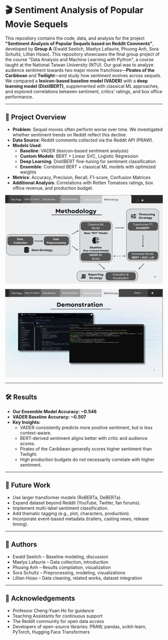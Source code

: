 # 🎬 Sentiment Analysis of Popular Movie Sequels

This repository contains the code, data, and analysis for the project **"Sentiment Analysis of Popular Sequels based on Reddit Comments"**, developed by **Group A** (Ewald Seelich, Maelys Lafaurie, Phuong Anh, Sora Schultz, Lillian Hsiao).
This repository showcases the final group project of the course "Data Analysis and Machine Learning with Python", a course taught at the National Taiwan University (NTU).
Our goal was to analyze audience sentiment towards two major movie franchises—**Pirates of the Caribbean** and **Twilight**—and study how sentiment evolves across sequels. We compared a **lexicon-based baseline model (VADER)** with a **deep learning model (DistilBERT)**, supplemented with classical ML approaches, and explored correlations between sentiment, critics’ ratings, and box office performance.

---

## 📖 Project Overview

- **Problem**: Sequel movies often perform worse over time. We investigated whether sentiment trends on Reddit reflect this decline.  
- **Data Source**: Reddit comments collected via the Reddit API (PRAW).  
- **Models Used**:  
  - **Baseline**: VADER (lexicon-based sentiment analysis)  
  - **Custom Models**: BERT + Linear SVC, Logistic Regression  
  - **Deep Learning**: DistilBERT fine-tuning for sentiment classification  
  - **Ensemble**: Combined BERT + classical ML models with optimized weights  
- **Metrics**: Accuracy, Precision, Recall, F1-score, Confusion Matrices  
- **Additional Analysis**: Correlations with Rotten Tomatoes ratings, box office revenue, and production budget.  

![Project Methodology](Archive/Group%20Presentation_Methodology.png)

![Project Demo](Archive/Group%20Presentation_Demo.png)

---

## 🛠️ Results

- **Our Ensemble Model Accuracy: ~0.546**
- **VADER Baseline Accuracy: ~0.507**
- **Key Insights:**
  - VADER consistently predicts more positive sentiment, but is less context-aware.
  - BERT-derived sentiment aligns better with critic and audience scores.
  - Pirates of the Caribbean generally scores higher sentiment than Twilight.
  - High production budgets do not necessarily correlate with higher sentiment.
 
---

 ## 🔮 Future Work

- Use larger transformer models (RoBERTa, DeBERTa).
- Expand dataset beyond Reddit (YouTube, Twitter, fan forums).
- Implement multi-label sentiment classification.
- Add thematic tagging (e.g., plot, characters, production).
- Incorporate event-based metadata (trailers, casting news, release timing).

---

## 👥 Authors

- Ewald Seelich – Baseline modeling, discussion
- Maelys Lafaurie – Data collection, introduction
- Phuong Anh – Results compilation, visualization
- Sora Schultz – Preprocessing, modeling, visualizations
- Lillian Hsiao – Data cleaning, related works, dataset integration

---

## 🙏 Acknowledgements

- Professor Cheng-Yuan Ho for guidance
- Teaching Assistants for continuous support
- The Reddit community for open data access
- Developers of open-source libraries: PRAW, pandas, scikit-learn, PyTorch, Hugging Face Transformers
